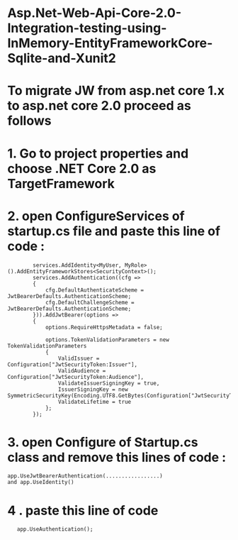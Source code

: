 # Asp.Net-Web-Api-Core-2.0-Integration-testing-using-InMemory-EntityFrameworkCore-Sqlite-and-Xunit2
# To migrate JW from asp.net core 1.x to asp.net core 2.0 proceed as follows
# 1. Go to project properties and choose .NET Core 2.0 as TargetFramework
# 2. open ConfigureServices of startup.cs file and paste this line of code :
  
            services.AddIdentity<MyUser, MyRole>().AddEntityFrameworkStores<SecurityContext>();
            services.AddAuthentication((cfg =>
            {
                cfg.DefaultAuthenticateScheme = JwtBearerDefaults.AuthenticationScheme;
                cfg.DefaultChallengeScheme = JwtBearerDefaults.AuthenticationScheme;
            })).AddJwtBearer(options =>
            {
                options.RequireHttpsMetadata = false;

                options.TokenValidationParameters = new TokenValidationParameters
                {
                    ValidIssuer = Configuration["JwtSecurityToken:Issuer"],
                    ValidAudience = Configuration["JwtSecurityToken:Audience"],
                    ValidateIssuerSigningKey = true,
                    IssuerSigningKey = new SymmetricSecurityKey(Encoding.UTF8.GetBytes(Configuration["JwtSecurityToken:Key"])),
                    ValidateLifetime = true
                };
            });
  # 3. open Configure of Startup.cs class and remove this lines of code :
    app.UseJwtBearerAuthentication(.................)
    and app.UseIdentity()
  # 4 . paste this line of code 
       app.UseAuthentication();

          
